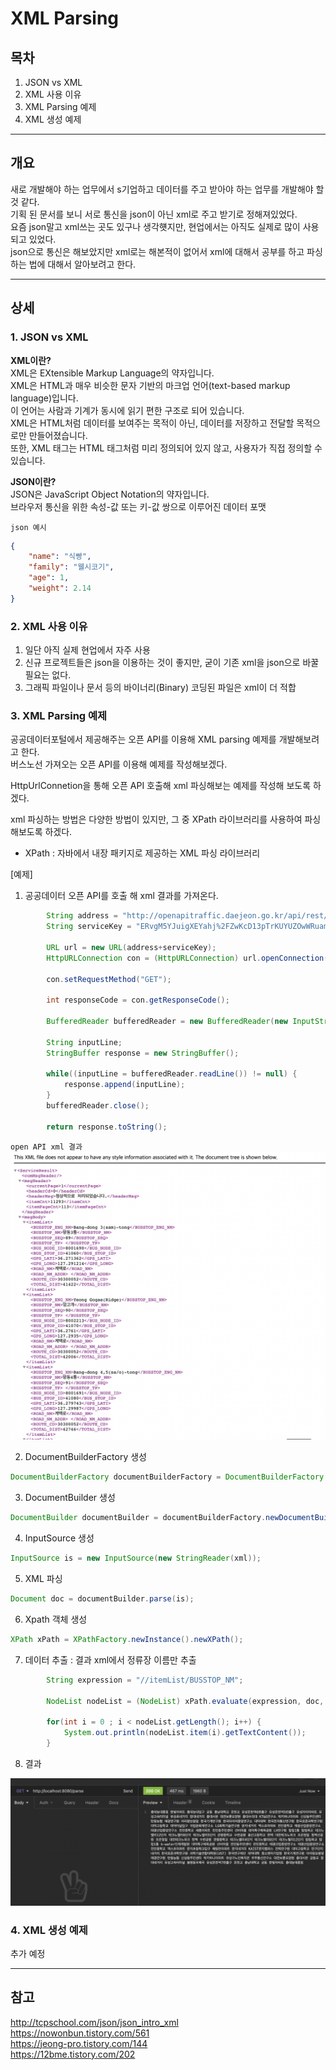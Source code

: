 # XML Parsing

## 목차


1. JSON vs XML
2. XML 사용 이유
3. XML Parsing 예제
4. XML 생성 예제

___

## __개요__
새로 개발해야 하는 업무에서 s기업하고 데이터를 주고 받아야 하는 업무를 개발해야 할 것 같다.  
기획 된 문서를 보니 서로 통신을 json이 아닌 xml로 주고 받기로 정해져있었다.  
요즘 json말고 xml쓰는 곳도 있구나 생각햿지만, 현업에서는 아직도 실제로 많이 사용되고 있었다.  
json으로 통신은 해보았지만 xml로는 해본적이 없어서 xml에 대해서 공부를 하고 파싱하는 법에 대해서 알아보려고 한다.

___

## __상세__

### 1. JSON vs XML
__XML이란?__  
XML은 EXtensible Markup Language의 약자입니다.  
XML은 HTML과 매우 비슷한 문자 기반의 마크업 언어(text-based markup language)입니다.  
이 언어는 사람과 기계가 동시에 읽기 편한 구조로 되어 있습니다.  
XML은 HTML처럼 데이터를 보여주는 목적이 아닌, 데이터를 저장하고 전달할 목적으로만 만들어졌습니다.  
또한, XML 태그는 HTML 태그처럼 미리 정의되어 있지 않고, 사용자가 직접 정의할 수 있습니다.  

__JSON이란?__  
JSON은 JavaScript Object Notation의 약자입니다.  
브라우저 통신을 위한 속성-값 또는 키-값 쌍으로 이루어진 데이터 포맷  

`json 예시`
``` json
{
    "name": "식빵",
    "family": "웰시코기",
    "age": 1,
    "weight": 2.14
}
```

### 2. XML 사용 이유
1. 일단 아직 실제 현업에서 자주 사용 
2. 신규 프로젝트들은 json을 이용하는 것이 좋지만, 굳이 기존 xml을 json으로 바꿀 필요는 없다.
3. 그래픽 파일이나 문서 등의 바이너리(Binary) 코딩된 파일은 xml이 더 적합

### 3. XML Parsing 예제
공공데이터포털에서 제공해주는 오픈 API를 이용해 XML parsing 예제를 개발해보려고 한다.  
버스노선 가져오는 오픈 API를 이용해 예제를 작성해보겠다.  

HttpUrlConnetion을 통해 오픈 API 호출해 xml 파싱해보는 예제를 작성해 보도록 하겠다.

xml 파싱하는 방법은 다양한 방법이 있지만, 그 중 XPath 라이브러리를 사용하여 파싱해보도록 하겠다.  
* XPath : 자바에서 내장 패키지로 제공하는 XML 파싱 라이브러리

[예제]
1. 공공데이터 오픈 API를 호출 해 xml 결과를 가져온다.
``` java
        String address = "http://openapitraffic.daejeon.go.kr/api/rest/busRouteInfo/getStaionByRoute?busRouteId=30300001&serviceKey=";
        String serviceKey = "ERvgM5YJuigXEYahj%2FZwKcD13pTrKUYUZOwWRuamCJfozqcMh4xyI9iMPTApsOQTzGcTeRJH7KIHmywWmYxe1g%3D%3D";

        URL url = new URL(address+serviceKey);
        HttpURLConnection con = (HttpURLConnection) url.openConnection();

        con.setRequestMethod("GET");

        int responseCode = con.getResponseCode();

        BufferedReader bufferedReader = new BufferedReader(new InputStreamReader(con.getInputStream()));

        String inputLine;
        StringBuffer response = new StringBuffer();

        while((inputLine = bufferedReader.readLine()) != null) {
            response.append(inputLine);
        }
        bufferedReader.close();

        return response.toString();
```

`open API xml 결과`  
<img src = "https://github.com/people92/people92.github.io/blob/master/img/openAPIResult.png?raw=true">


2. DocumentBuilderFactory 생성
``` java
DocumentBuilderFactory documentBuilderFactory = DocumentBuilderFactory.newInstance();
```
3. DocumentBuilder 생성
``` java
DocumentBuilder documentBuilder = documentBuilderFactory.newDocumentBuilder();
```
4. InputSource 생성
``` java
InputSource is = new InputSource(new StringReader(xml));
```
5. XML 파싱
``` java
Document doc = documentBuilder.parse(is);
```
6. Xpath 객체 생성
``` java
XPath xPath = XPathFactory.newInstance().newXPath();
```
7. 데이터 추출 : 결과 xml에서 정류장 이름만 추출
``` java
        String expression = "//itemList/BUSSTOP_NM";

        NodeList nodeList = (NodeList) xPath.evaluate(expression, doc, XPathConstants.NODESET);

        for(int i = 0 ; i < nodeList.getLength(); i++) {
            System.out.println(nodeList.item(i).getTextContent());
        }
```

8. 결과  
<img src = "https://github.com/people92/people92.github.io/blob/master/img/parseResult.png?raw=true">


### 4. XML 생성 예제
추가 예정

___


## __참고__
http://tcpschool.com/json/json_intro_xml  
https://nowonbun.tistory.com/561  
https://jeong-pro.tistory.com/144  
https://12bme.tistory.com/202